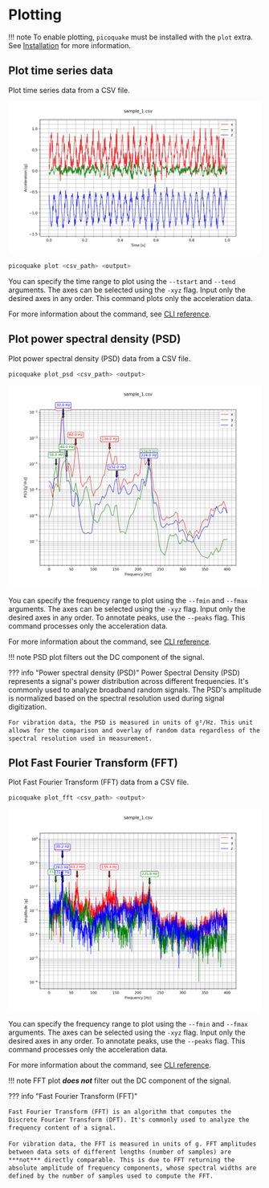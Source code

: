 # Plotting

!!! note
    To enable plotting, `picoquake` must be installed with the `plot` extra. See [Installation](installation.md) for more information.

## Plot time series data

Plot time series data from a CSV file.

![Time series plot example](assets/plot_example_ts.jpg)

```bash
picoquake plot <csv_path> <output>
```

You can specify the time range to plot using the `--tstart` and `--tend` arguments.
The axes can be selected using the `-xyz` flag. Input only the desired axes in any order.
This command plots only the acceleration data.

For more information about the command, see [CLI reference](cli.md#plot).

## Plot power spectral density (PSD)

Plot power spectral density (PSD) data from a CSV file.

```bash
picoquake plot_psd <csv_path> <output>
```

![PSD plot example](assets/plot_example_psd.jpg)

You can specify the frequency range to plot using the `--fmin` and `--fmax` arguments.
The axes can be selected using the `-xyz` flag. Input only the desired axes in any order.
To annotate peaks, use the `--peaks` flag. This command processes only the acceleration data.

For more information about the command, see [CLI reference](cli.md#plot_psd).

!!! note
    PSD plot filters out the DC component of the signal.

??? info "Power spectral density (PSD)"
    Power Spectral Density (PSD) represents a signal's power distribution across different frequencies. It's commonly used to analyze broadband random signals. The PSD's amplitude is normalized based on the spectral resolution used during signal digitization.

    For vibration data, the PSD is measured in units of g²/Hz. This unit allows for the comparison and overlay of random data regardless of the spectral resolution used in measurement.

## Plot Fast Fourier Transform (FFT)

Plot Fast Fourier Transform (FFT) data from a CSV file.

```bash
picoquake plot_fft <csv_path> <output>
```

![PSD plot example](assets/plot_example_fft.png)

You can specify the frequency range to plot using the `--fmin` and `--fmax` arguments.
The axes can be selected using the `-xyz` flag. Input only the desired axes in any order.
To annotate peaks, use the `--peaks` flag. This command processes only the acceleration data.

For more information about the command, see [CLI reference](cli.md#plot_fft).

!!! note
    FFT plot ***does not*** filter out the DC component of the signal.

??? info "Fast Fourier Transform (FFT)"

    Fast Fourier Transform (FFT) is an algorithm that computes the Discrete Fourier Transform (DFT). It's commonly used to analyze the frequency content of a signal. 

    For vibration data, the FFT is measured in units of g. FFT amplitudes between data sets of different lengths (number of samples) are ***not*** directly comparable. This is due to FFT returning the absolute amplitude of frequency components, whose spectral widths are defined by the number of samples used to compute the FFT.

